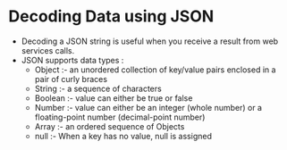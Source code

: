 # Decoding Data using JSON
- Decoding a JSON string is useful when you receive a result from web services calls.
- JSON supports data types :
    - Object :- an unordered collection of key/value pairs enclosed in a pair of curly
braces
    - String :- a sequence of characters
    - Boolean :- value can either be true or false
    - Number :- value can either be an integer (whole number) or a floating-point number
(decimal-point number)
    - Array :- an ordered sequence of Objects
    - null :- When a key has no value, null is assigned